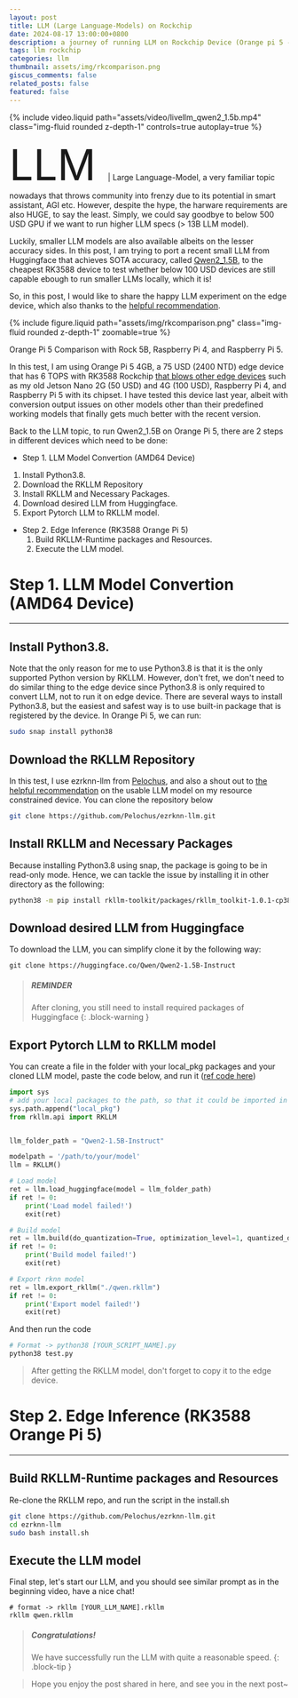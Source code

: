 ```yaml
---
layout: post
title: LLM (Large Language-Models) on Rockchip
date: 2024-08-17 13:00:00+0800
description: a journey of running LLM on Rockchip Device (Orange pi 5 - RK3588)
tags: llm rockchip
categories: llm
thumbnail: assets/img/rkcomparison.png
giscus_comments: false
related_posts: false
featured: false
---
```


{% include video.liquid path="assets/video/livellm_qwen2_1.5b.mp4" class="img-fluid rounded z-depth-1" controls=true autoplay=true %}

<span style="font-size:8vw"> LLM </span> | Large Language-Model, a very familiar topic nowadays that throws community into frenzy due to its potential in smart assistant, AGI etc. However, despite the hype, the harware requirements are also HUGE, to say the least. Simply, we could say goodbye to below 500 USD GPU if we want to run higher LLM specs (> 13B LLM model).

Luckily, smaller LLM models are also available albeits on the lesser accuracy sides. In this post, I am trying to port a recent small LLM from Huggingface that achieves SOTA accuracy, called [Qwen2_1.5B](https://huggingface.co/Qwen/Qwen2-1.5B-Instruct), to the cheapest RK3588 device to test whether below 100 USD devices are still capable ebough to run smaller LLMs locally, which it is!

So, in this post, I would like to share the happy LLM experiment on the edge device, which also thanks to the [helpful recommendation](https://github.com/Pelochus/ezrknn-llm/issues/13#issuecomment-2285851663).

{% include figure.liquid path="assets/img/rkcomparison.png" class="img-fluid rounded z-depth-1" zoomable=true %}

<div class="caption">
    Orange Pi 5 Comparison with Rock 5B, Raspberry Pi 4, and Raspberry Pi 5.
</div>

In this test, I am using Orange Pi 5 4GB, a 75 USD (2400 NTD) edge device that has 6 TOPS with RK3588 Rockchip [that blows other edge devices](https://youtu.be/nBtOEmUqASQ?t=595) such as my old Jetson Nano 2G (50 USD) and 4G (100 USD), Raspberry Pi 4, and Raspberry Pi 5 with its chipset. I have tested this device last year, albeit with conversion output issues on other models other than their predefined working models that finally gets much better with the recent version.

Back to the LLM topic, to run Qwen2_1.5B on Orange Pi 5, there are 2 steps in different devices which need to be done:

- Step 1. LLM Model Convertion (AMD64 Device)

1. Install Python3.8.
2. Download the RKLLM Repository
3. Install RKLLM and Necessary Packages.
4. Download desired LLM from Huggingface.
5. Export Pytorch LLM to RKLLM model.

- Step 2. Edge Inference (RK3588 Orange Pi 5)
  1. Build RKLLM-Runtime packages and Resources.
  2. Execute the LLM model.

# Step 1. LLM Model Convertion (AMD64 Device)

---

## Install Python3.8.

Note that the only reason for me to use Python3.8 is that it is the only supported Python version by RKLLM. However, don't fret, we don't need to do similar thing to the edge device since Python3.8 is only required to convert LLM, not to run it on edge device. There are several ways to install Python3.8, but the easiest and safest way is to use built-in package that is registered by the device. In Orange Pi 5, we can run:

```bash
sudo snap install python38
```

## Download the RKLLM Repository

In this test, I use ezrknn-llm from [Pelochus](https://github.com/Pelochus/ezrknn-llm), and also a shout out to [the helpful recommendation](https://github.com/Pelochus/ezrknn-llm/issues/13#issuecomment-2285851663) on the usable LLM model on my resource constrained device. You can clone the repository below

```bash
git clone https://github.com/Pelochus/ezrknn-llm.git
```

## Install RKLLM and Necessary Packages

Because installing Python3.8 using snap, the package is going to be in read-only mode. Hence, we can tackle the issue by installing it in other directory as the following:

```bash
python38 -m pip install rkllm-toolkit/packages/rkllm_toolkit-1.0.1-cp38-cp38-linux_x86_64.whl -t "local_pkg"
```

## Download desired LLM from Huggingface

To download the LLM, you can simplify clone it by the following way:

```
git clone https://huggingface.co/Qwen/Qwen2-1.5B-Instruct
```

> ##### REMINDER
>
> After cloning, you still need to install required packages of Huggingface
> {: .block-warning }

## Export Pytorch LLM to RKLLM model

You can create a file in the folder with your local_pkg packages and your cloned LLM model, paste the code below, and run it ([ref code here](https://github.com/airockchip/rknn-llm/blob/main/rkllm-toolkit/examples/huggingface/test.py))

```python
import sys
# add your local packages to the path, so that it could be imported in the code
sys.path.append("local_pkg")
from rkllm.api import RKLLM


llm_folder_path = "Qwen2-1.5B-Instruct"

modelpath = '/path/to/your/model'
llm = RKLLM()

# Load model
ret = llm.load_huggingface(model = llm_folder_path)
if ret != 0:
    print('Load model failed!')
    exit(ret)

# Build model
ret = llm.build(do_quantization=True, optimization_level=1, quantized_dtype='w8a8', target_platform='rk3588')
if ret != 0:
    print('Build model failed!')
    exit(ret)

# Export rknn model
ret = llm.export_rkllm("./qwen.rkllm")
if ret != 0:
    print('Export model failed!')
    exit(ret)

```

And then run the code

```bash
# Format -> python38 [YOUR_SCRIPT_NAME].py
python38 test.py
```

> After getting the RKLLM model,
> don't forget to copy it to the edge device.

# Step 2. Edge Inference (RK3588 Orange Pi 5)

---

## Build RKLLM-Runtime packages and Resources

Re-clone the RKLLM repo, and run the script in the install.sh

```bash
git clone https://github.com/Pelochus/ezrknn-llm.git
cd ezrknn-llm
sudo bash install.sh
```

## Execute the LLM model

Final step, let's start our LLM, and you should see similar prompt as in the beginning video, have a nice chat!

```
# format -> rkllm [YOUR_LLM_NAME].rkllm
rkllm qwen.rkllm
```

> ##### Congratulations!
>
> We have successfully run the LLM
> with quite a reasonable speed.
> {: .block-tip }

> Hope you enjoy the post shared in here, and see you in the next post~
